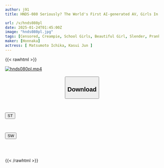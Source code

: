 ```yaml
---
author: j91
title: HNDS-080 Seriously? The World's First AI-generated AV, Girls In Photos Start Moving! AI Even Changes Their Personalities To Be Lewd, Fucking Them As Much As You Want And Cumming Inside Them Over And Over Again! Jun Perfume And Ichika Matsumoto

url: /v/hnds080pl
date: 2025-01-24T01:45:00Z
image: "hnds080pl.jpg"
tags: [Censored, Creampie, School Girls, Beautiful Girl, Slender, Prank	]
maker: [Honnaka]
actress: [ Matsumoto Ichika, Kasui Jun ]
---
```



{{< rawhtml >}}

<div class="video" data-videoid="O6kM14vkdDsZOyj">
    <a href="javascript:;">
        <img src="/v/hnds080pl/hnds080pl.jpg" width="WIDTH" height="HEIGHT" alt="hnds080pl.mp4" loading="lazy">
    </a>
</div>

<script type="text/javascript" src="https://j91.asia/asset/on-demand-st.js"></script>

<br>
  <link rel="stylesheet" href="https://j91.asia/asset/bs5.css">
  
  <center>
  <button class="btn btn-primary" type="button" data-bs-toggle="collapse" data-bs-target=".multi-collapse" aria-expanded="false" aria-controls="multiCollapseExample1 multiCollapseExample2"><h2>Download</h2></button></center>
</p>
<div class="row">
  <div class="col">
    <div class="collapse multi-collapse" id="multiCollapseExample1">
      <div class="card card-body">
	      	      <br>
<div class="buttons">  
<p><a href="/v/hnds080pl/st.html" target="_blank"><button class="btn-hover color-3"><i class="fa fa-download"></i> ST</button></a></p></div>
    </div>
  </div>
</div>
  <div class="col">
    <div class="collapse multi-collapse" id="multiCollapseExample2">
      <div class="card card-body">
	      <br>
<div class="buttons">
<p><a href="/v/hnds080pl/sw.html" target="_blank"><button class="btn-hover color-2"><i class="fa fa-download"></i> SW</button></a></p></div>
<br><br>
      </div>
    </div>
  </div>
</div>

{{< /rawhtml >}}